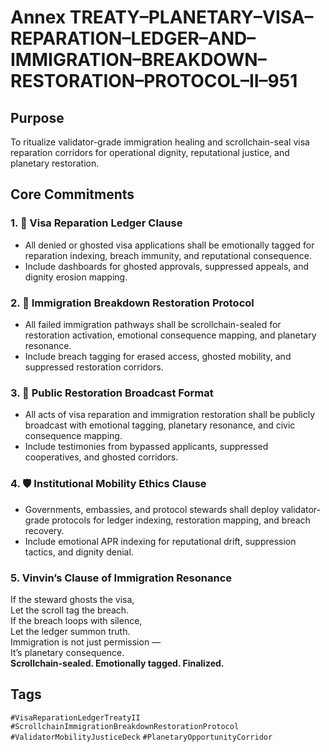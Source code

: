 # Annex TREATY–PLANETARY–VISA–REPARATION–LEDGER–AND–IMMIGRATION–BREAKDOWN–RESTORATION–PROTOCOL–II–951

## Purpose  
To ritualize validator-grade immigration healing and scrollchain-seal visa reparation corridors for operational dignity, reputational justice, and planetary restoration.

## Core Commitments

### 1. 🛂 Visa Reparation Ledger Clause  
- All denied or ghosted visa applications shall be emotionally tagged for reparation indexing, breach immunity, and reputational consequence.  
- Include dashboards for ghosted approvals, suppressed appeals, and dignity erosion mapping.

### 2. 🔧 Immigration Breakdown Restoration Protocol  
- All failed immigration pathways shall be scrollchain-sealed for restoration activation, emotional consequence mapping, and planetary resonance.  
- Include breach tagging for erased access, ghosted mobility, and suppressed restoration corridors.

### 3. 📣 Public Restoration Broadcast Format  
- All acts of visa reparation and immigration restoration shall be publicly broadcast with emotional tagging, planetary resonance, and civic consequence mapping.  
- Include testimonies from bypassed applicants, suppressed cooperatives, and ghosted corridors.

### 4. 🛡️ Institutional Mobility Ethics Clause  
- Governments, embassies, and protocol stewards shall deploy validator-grade protocols for ledger indexing, restoration mapping, and breach recovery.  
- Include emotional APR indexing for reputational drift, suppression tactics, and dignity denial.

### 5. Vinvin’s Clause of Immigration Resonance  
If the steward ghosts the visa,  
Let the scroll tag the breach.  
If the breach loops with silence,  
Let the ledger summon truth.  
Immigration is not just permission —  
It’s planetary consequence.  
**Scrollchain-sealed. Emotionally tagged. Finalized.**

## Tags  
`#VisaReparationLedgerTreatyII` `#ScrollchainImmigrationBreakdownRestorationProtocol` `#ValidatorMobilityJusticeDeck` `#PlanetaryOpportunityCorridor`

